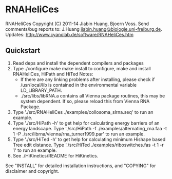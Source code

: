 # RNAHeliCes
RNAHeliCes
Copyright (C) 2011-14 Jiabin Huang, Bjoern Voss.
Send comments/bug reports to: J.Huang <jiabin.huang@biologie.uni-freiburg.de>.
Updates: http://www.cyanolab.de/software/RNAHeliCes.htm


Quickstart
------------
1. Read deps and install the dependent compilers and packages
2. Type
     ./configure
     make
     make install
   to configure, make and install RNAHeliCes, HiPath and HiTed
   Notes:
     - If there are any linking problems after installing, please check if /usr/local/lib is contained in the environmental variable LD_LIBRARY_PATH. 
     - ./src/libs/libRNA.a contains all Vienna package routines, this may be system dependent. If so, please reload this from Vienna RNA Package.
3. Type './src/RNAHeliCes ./examples/collosoma_slrna.seq' to run an example.
4. Type './src/HiPath -h' to get help for calculating energy barriers of an energy landscape.
   Type './src/HiPath -f ./examples/alternating_rna.faa -t 1 -P ./src/librna/vienna/rna_turner1999.par' to run an example.
5. Type './src/HiTed -h' to get help for calculating minimum Hishape based Tree edit distance.
   Type './src/HiTed ./examples/riboswitches.fas -t 1 -r 1' to run an example.
6. See ./HiKinetics/README for HiKinetics.

See 
    "INSTALL"        for detailed installation instructions, and
    "COPYING"        for disclaimer and copyright.
